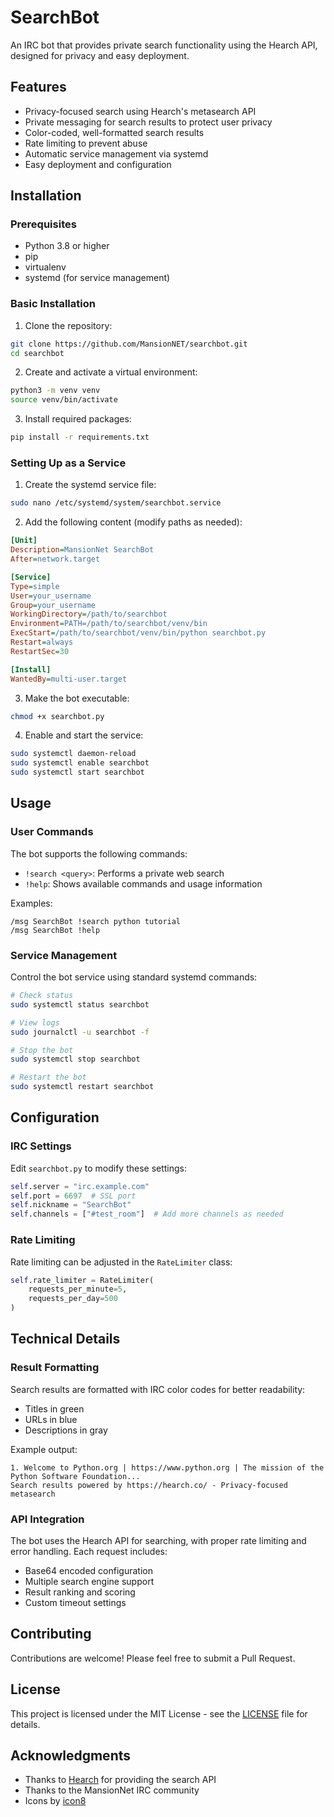 # SearchBot

An IRC bot that provides private search functionality using the Hearch API, designed for privacy and easy deployment.

## Features

- Privacy-focused search using Hearch's metasearch API
- Private messaging for search results to protect user privacy
- Color-coded, well-formatted search results
- Rate limiting to prevent abuse
- Automatic service management via systemd
- Easy deployment and configuration

## Installation

### Prerequisites

- Python 3.8 or higher
- pip
- virtualenv
- systemd (for service management)

### Basic Installation

1. Clone the repository:
```bash
git clone https://github.com/MansionNET/searchbot.git
cd searchbot
```

2. Create and activate a virtual environment:
```bash
python3 -m venv venv
source venv/bin/activate
```

3. Install required packages:
```bash
pip install -r requirements.txt
```

### Setting Up as a Service

1. Create the systemd service file:
```bash
sudo nano /etc/systemd/system/searchbot.service
```

2. Add the following content (modify paths as needed):
```ini
[Unit]
Description=MansionNet SearchBot
After=network.target

[Service]
Type=simple
User=your_username
Group=your_username
WorkingDirectory=/path/to/searchbot
Environment=PATH=/path/to/searchbot/venv/bin
ExecStart=/path/to/searchbot/venv/bin/python searchbot.py
Restart=always
RestartSec=30

[Install]
WantedBy=multi-user.target
```

3. Make the bot executable:
```bash
chmod +x searchbot.py
```

4. Enable and start the service:
```bash
sudo systemctl daemon-reload
sudo systemctl enable searchbot
sudo systemctl start searchbot
```

## Usage

### User Commands

The bot supports the following commands:

- `!search <query>`: Performs a private web search
- `!help`: Shows available commands and usage information

Examples:
```
/msg SearchBot !search python tutorial
/msg SearchBot !help
```

### Service Management

Control the bot service using standard systemd commands:

```bash
# Check status
sudo systemctl status searchbot

# View logs
sudo journalctl -u searchbot -f

# Stop the bot
sudo systemctl stop searchbot

# Restart the bot
sudo systemctl restart searchbot
```

## Configuration

### IRC Settings

Edit `searchbot.py` to modify these settings:

```python
self.server = "irc.example.com"
self.port = 6697  # SSL port
self.nickname = "SearchBot"
self.channels = ["#test_room"]  # Add more channels as needed
```

### Rate Limiting

Rate limiting can be adjusted in the `RateLimiter` class:

```python
self.rate_limiter = RateLimiter(
    requests_per_minute=5,
    requests_per_day=500
)
```

## Technical Details

### Result Formatting

Search results are formatted with IRC color codes for better readability:
- Titles in green
- URLs in blue
- Descriptions in gray

Example output:
```
1. Welcome to Python.org | https://www.python.org | The mission of the Python Software Foundation...
Search results powered by https://hearch.co/ - Privacy-focused metasearch
```

### API Integration

The bot uses the Hearch API for searching, with proper rate limiting and error handling. Each request includes:
- Base64 encoded configuration
- Multiple search engine support
- Result ranking and scoring
- Custom timeout settings

## Contributing

Contributions are welcome! Please feel free to submit a Pull Request.

## License

This project is licensed under the MIT License - see the [LICENSE](LICENSE) file for details.

## Acknowledgments

- Thanks to [Hearch](https://hearch.co/) for providing the search API
- Thanks to the MansionNet IRC community
- Icons by [icon8](https://icons8.com)
